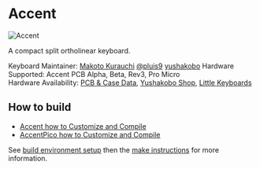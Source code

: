 Accent
===

![Accent](https://i.imgur.com/XBAmynN.jpg)

A compact split ortholinear keyboard.

Keyboard Maintainer: [Makoto Kurauchi](https://github.com/MakotoKurauchi/) [@pluis9](https://twitter.com/pluis9) [yushakobo](https://github.com/yushakobo)
Hardware Supported: Accent PCB Alpha, Beta, Rev3, Pro Micro  
Hardware Availability: [PCB & Case Data](https://github.com/MakotoKurauchi/accent), [Yushakobo Shop](https://yushakobo.jp/shop/), [Little Keyboards](https://littlekeyboards.com/collections/accent)

## How to build
 * [Accent how to Customize and Compile](rev2/keymaps/default/readme.md#customize)
 * [AccentPico how to Customize and Compile](pico/keymaps/default/readme.md#customize)

See [build environment setup](https://docs.qmk.fm/#/getting_started_build_tools) then the [make instructions](https://docs.qmk.fm/#/getting_started_make_guide) for more information.

